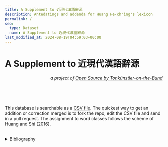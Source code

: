 ```yaml
---
title: A Supplement to 近現代漢語辭源
description: Antedatings and addenda for Huang He-ch'ing's lexicon
permalink: /
seo:
  type: Dataset
  name: A Supplement to 近現代漢語辭源
last_modified_at: 2024-08-19T04:59:03+00:00
---
```

# A Supplement to 近現代漢語辭源
<p align="right"><em>a project of <a href="https://t18d.github.io/">Open Source by Tonkünstler-on-the-Bund</a></em></p>
<preface> <!-- for sake of completeness -->
<br>
<br>
<br>
<p>This database is searchable as a <a href="https://github.com/t18d/HuangSupplement/blob/main/supplement.csv">CSV file</a>. The quickest way to get an addition or correction merged is to fork the repo, edit the CSV file and send in a pull request. The assignment to word classes follows the scheme of Huang and Shi (2016).</p>
&nbsp;  
<details>
    <summary>Bibliography</summary>
    <h3>Theory</h3>
    <ul>
        <li>Huang, Chu-Ren, and Dingxu Shi (eds), <em>A Reference Grammar of Chinese</em>  (Cambridge, 2016).</li>
    </ul>
    <h3>Sources</h3>
    <p class="text-gray">(A copy of each source is archived in the <a href="https://github.com/t18d/HuangSupplement/tree/main/assets">repo</a>.)</p>
    <ul>
        <li>崔蕭寒, '「摩擦」の語史： 日中両語の相互影響', master's thesis, Osaka University, 2021.</li>
    </ul>
</details>

<br>
</preface><!-- anything not in the table must be before this tag (which is meaningless in HTML but won't be rendered). -->


